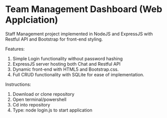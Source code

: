 # Team Management Dashboard (Web Applciation)
Staff Management project implemented in NodeJS and ExpressJS with Restful API and Bootstrap for front-end styling.

Features:
1) Simple Login functionality without password hashing
2) ExpressJS server hosting both Chat and Restful API
3) Dynamic front-end with HTML5 and Bootstrap.css.
4) Full CRUD functionality with SQLite for ease of implementation.

Instructions:

1) Download or clone repository
2) Open terminal/powershell
3) Cd into repository
4) Type: node login.js to start application
